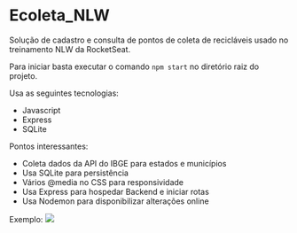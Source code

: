 # Ecoleta_NLW
Solução de cadastro e consulta de pontos de coleta de recicláveis usado no treinamento NLW da RocketSeat.

Para iniciar basta executar o comando `npm start` no diretório raiz do projeto.

Usa as seguintes tecnologias:

* Javascript
* Express
* SQLite


Pontos interessantes:

* Coleta dados da API do IBGE para estados e municípios
* Usa SQLite para persistência
* Vários @media no CSS para responsividade
* Usa Express para hospedar Backend e iniciar rotas
* Usa Nodemon para disponibilizar alterações online

Exemplo:
![](readme.gif)
